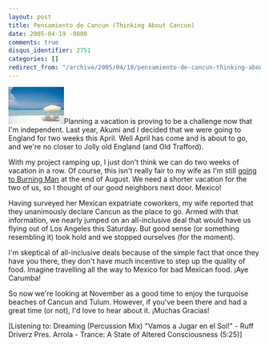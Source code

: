 ```yaml
---
layout: post
title: Pensamiento de Cancun (Thinking About Cancun)
date: 2005-04-19 -0800
comments: true
disqus_identifier: 2751
categories: []
redirect_from: "/archive/2005/04/18/pensamiento-de-cancun-thinking-about-cancun.aspx/"
---
```


![Cancun](/images/Cancun.jpg)Planning a vacation is proving to be a
challenge now that I'm independent. Last year, Akumi and I decided that
we were going to England for two weeks this April. Well April has come
and is about to go, and we're no closer to Jolly old England (and Old
Trafford).

With my project ramping up, I just don't think we can do two weeks of
vacation in a row. Of course, this isn't really fair to my wife as I'm
still [going to Burning
Man](http://haacked.com/archive/2005/02/02/2075.aspx) at the end of
August. We need a shorter vacation for the two of us, so I thought of
our good neighbors next door. Mexico!

Having surveyed her Mexican expatriate coworkers, my wife reported that
they unanimously declare Cancun as the place to go. Armed with that
information, we nearly jumped on an all-inclusive deal that would have
us flying out of Los Angeles this Saturday. But good sense (or something
resembling it) took hold and we stopped ourselves (for the moment).

I'm skeptical of all-inclusive deals because of the simple fact that
once they have you there, they don't have much incentive to step up the
quality of food. Imagine travelling all the way to Mexico for bad
Mexican food. ¡Aye Carumba!

So now we're looking at November as a good time to enjoy the turquoise
beaches of Cancun and Tulum. However, if you've been there and had a
great time (or not), I'd love to hear about it. ¡Muchas Gracias!

[Listening to: Dreaming (Percussion Mix) "Vamos a Jugar en el Sol!" -
Ruff Driverz Pres. Arrola - Trance: A State of Altered Consciousness
(5:25)]

